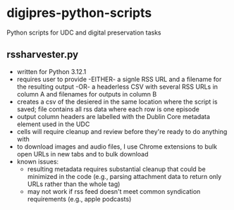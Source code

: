 # digipres-python-scripts
Python scripts for UDC and digital preservation tasks

## rssharvester.py
- written for Python 3.12.1
- requires user to provide -EITHER- a signle RSS URL and a filename for the resulting output -OR- a headerless CSV with several RSS URLs in column A and filenames for outputs in column B
- creates a csv of the desiered in the same location where the script is saved; file contains all rss data where each row is one episode
- output column headers are labelled with the Dublin Core metadata element used in the UDC
- cells will require cleanup and review before they're ready to do anything with
- to download images and audio files, I use Chrome extensions to bulk open URLs in new tabs and to bulk download
- known issues:
  -  resulting metadata requires substantial cleanup that could be minimized in the code (e.g., parsing attachment data to return only URLs rather than the whole tag)
  -  may not work if rss feed doesn't meet common syndication requirements (e.g., apple podcasts)
